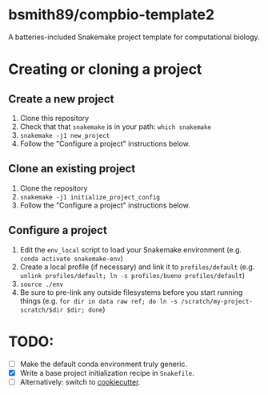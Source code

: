 # bsmith89/compbio-template2

A batteries-included Snakemake project template for computational biology.

# Creating or cloning a project

## Create a new project

1. Clone this repository
2. Check that that `snakemake` is in your path: `which snakemake`
3. `snakemake -j1 new_project`
4. Follow the "Configure a project" instructions below.

## Clone an existing project

1. Clone the repository
2. `snakemake -j1 initialize_project_config`
3. Follow the "Configure a project" instructions below.

## Configure a project
1. Edit the `env_local` script to load your Snakemake environment
    (e.g. `conda activate snakemake-env`)
2. Create a local profile (if necessary) and link it to `profiles/default`
    (e.g. `unlink profiles/default; ln -s profiles/bueno profiles/default`)
3. `source ./env`
4. Be sure to pre-link any outside filesystems before you start running things
    (e.g. `for dir in data raw ref; do ln -s /scratch/my-project-scratch/$dir $dir; done`)

# TODO:

-   [ ] Make the default conda environment truly generic.
-   [x] Write a base project initialization recipe in `Snakefile`.
-   [ ] Alternatively: switch to [cookiecutter](https://cookiecutter.readthedocs.io/en/latest/).
